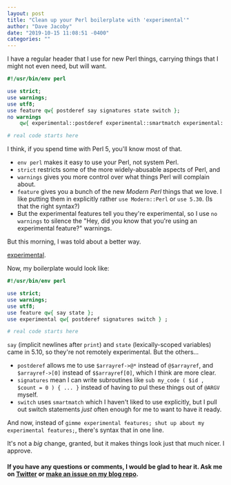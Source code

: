 ```yaml
---
layout: post
title: "Clean up your Perl boilerplate with 'experimental'"
author: "Dave Jacoby"
date: "2019-10-15 11:08:51 -0400"
categories: ""
---
```


I have a regular header that I use for new Perl things, carrying things that I might not even need, but will want.

```perl
#!/usr/bin/env perl

use strict;
use warnings;
use utf8;
use feature qw{ postderef say signatures state switch };
no warnings
    qw{ experimental::postderef experimental::smartmatch experimental::signatures };

# real code starts here
```

I think, if you spend time with Perl 5, you'll know most of that.

- `env perl` makes it easy to use your Perl, not system Perl.
- `strict` restricts some of the more widely-abusable aspects of Perl, and
- `warnings` gives you more control over what things Perl will complain about.
- `feature` gives you a bunch of the new _Modern Perl_ things that we love. I like putting them in explicitly rather `use Modern::Perl` or `use 5.30`. (Is that the right syntax?)
- But the experimental features tell you they're experimental, so I use `no warnings` to silence the "Hey, did you know that you're using an experimental feature?" warnings.

But this morning, I was told about a better way.

[experimental](https://metacpan.org/pod/experimental).

Now, my boilerplate would look like:

```perl
#!/usr/bin/env perl

use strict;
use warnings;
use utf8;
use feature qw{ say state };
use experimental qw{ postderef signatures switch } ;

# real code starts here
```

`say` (implicit newlines after `print`) and `state` (lexically-scoped variables) came in 5.10, so they're not remotely experimental. But the others...

- `postderef` allows me to use `$arrayref->@*` instead of `@$arrayref`, and `$arrayref->[0]` instead of `$$arrayref[0]`, which I think are more clear.
- `signatures` mean I can write subroutines like `sub my_code ( $id , $count = 0 ) { ... }` instead of having to pul these things out of `@ARGV` myself.
- `switch` uses `smartmatch` which I haven't liked to use explicitly, but I pull out switch statements _just_ often enough for me to want to have it ready.

And now, instead of `gimme experimental features; shut up about my experimental features;`, there's syntax that in one line.

It's not a _big_ change, granted, but it makes things look just that much nicer. I approve.

#### If you have any questions or comments, I would be glad to hear it. Ask me on [Twitter](https://twitter.com/jacobydave) or [make an issue on my blog repo](https://github.com/jacoby/jacoby.github.io).
